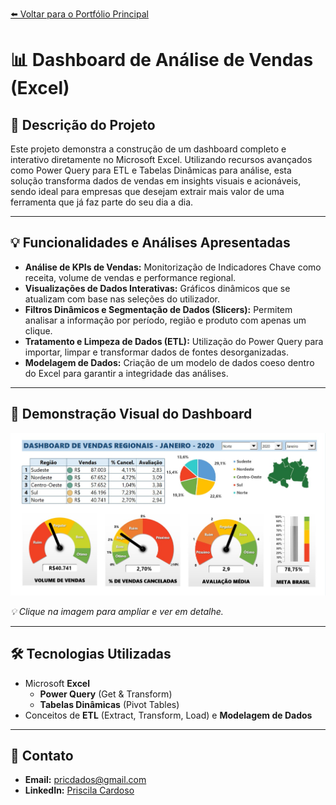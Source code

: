[⬅️ Voltar para o Portfólio Principal](https://pricmendes.github.io/dashs/)

# 📊 Dashboard de Análise de Vendas (Excel)

## 📜 Descrição do Projeto
Este projeto demonstra a construção de um dashboard completo e interativo diretamente no Microsoft Excel. Utilizando recursos avançados como Power Query para ETL e Tabelas Dinâmicas para análise, esta solução transforma dados de vendas em insights visuais e acionáveis, sendo ideal para empresas que desejam extrair mais valor de uma ferramenta que já faz parte do seu dia a dia.

---

## 💡 Funcionalidades e Análises Apresentadas
- **Análise de KPIs de Vendas:** Monitorização de Indicadores Chave como receita, volume de vendas e performance regional.
- **Visualizações de Dados Interativas:** Gráficos dinâmicos que se atualizam com base nas seleções do utilizador.
- **Filtros Dinâmicos e Segmentação de Dados (Slicers):** Permitem analisar a informação por período, região e produto com apenas um clique.
- **Tratamento e Limpeza de Dados (ETL):** Utilização do Power Query para importar, limpar e transformar dados de fontes desorganizadas.
- **Modelagem de Dados:** Criação de um modelo de dados coeso dentro do Excel para garantir a integridade das análises.

---

## 📸 Demonstração Visual do Dashboard

<a href="https://raw.githubusercontent.com/pricmendes/dashs/excel/DashboardVendasRegionaisPri.jpg">
  <img src="https://raw.githubusercontent.com/pricmendes/dashs/excel/DashboardVendasRegionaisPri.jpg" alt="Dashboard de Vendas em Excel" width="600">
</a>

*💡 Clique na imagem para ampliar e ver em detalhe.*

---

## 🛠️ Tecnologias Utilizadas
- Microsoft **Excel**
  - **Power Query** (Get & Transform)
  - **Tabelas Dinâmicas** (Pivot Tables)
- Conceitos de **ETL** (Extract, Transform, Load) e **Modelagem de Dados**

---

## 💼 Contato
- **Email:** pricdados@gmail.com
- **LinkedIn:** [Priscila Cardoso](https://www.linkedin.com/in/priscila-mendes-sp/)
